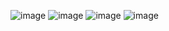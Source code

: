 ![image](https://github.com/user-attachments/assets/0f0a4875-a69d-4912-8a53-d9870711533a)
![image](https://github.com/user-attachments/assets/8b273e0f-6364-4487-9498-3904666a3785)
![image](https://github.com/user-attachments/assets/b50f5982-4412-4a4b-8f31-325cc2ce155e)
![image](https://github.com/user-attachments/assets/d2798ed1-e4ea-4682-a9c5-1d7021c34923)
